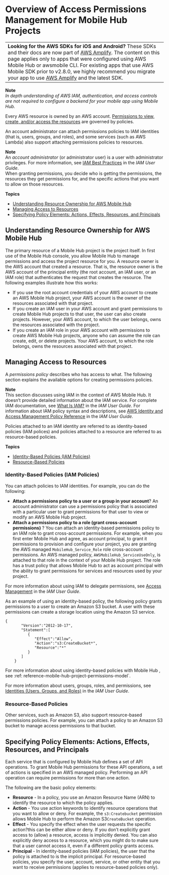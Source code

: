 # Overview of Access Permissions Management for Mobile Hub Projects<a name="reference-mobile-hub-iam-access-control"></a>


|  | 
| --- |
|   **Looking for the AWS SDKs for iOS and Android?** These SDKs and their docs are now part of [AWS Amplify](https://amzn.to/am-amplify-docs)\. The content on this page applies only to apps that were configured using AWS Mobile Hub or awsmobile CLI\. For existing apps that use AWS Mobile SDK prior to v2\.8\.0, we highly recommend you migrate your app to use [AWS Amplify](https://amzn.to/am-amplify-docs) and the latest SDK\.  | 

**Note**  
 *In depth understanding of AWS IAM, authentication, and access controls are not required to configure a backend for your mobile app using Mobile Hub\.* 

Every AWS resource is owned by an AWS account\. [Permissions to view, create, and/or access the resources](reference-mobile-hub-iam-managed-policies.md) are governed by policies\.

An account administrator can attach permissions policies to IAM identities \(that is, users, groups, and roles\), and some services \(such as AWS Lambda\) also support attaching permissions policies to resources\.

**Note**  
An *account administrator* \(or administrator user\) is a user with administrator privileges\. For more information, see [IAM Best Practices](https://docs.aws.amazon.com/IAM/latest/UserGuide/best-practices.html) in the *IAM User Guide*\.  
When granting permissions, you decide who is getting the permissions, the resources they get permissions for, and the specific actions that you want to allow on those resources\.

**Topics**
+ [Understanding Resource Ownership for AWS Mobile Hub](#resource-ownership)
+ [Managing Access to Resources](#managing-access)
+ [Specifying Policy Elements: Actions, Effects, Resources, and Principals](#policy-elements)

## Understanding Resource Ownership for AWS Mobile Hub<a name="resource-ownership"></a>

The primary resource of a Mobile Hub project is the project itself\. In first use of the Mobile Hub console, you allow Mobile Hub to manage permissions and access the project resource for you\. A resource owner is the AWS account that created a resource\. That is, the resource owner is the AWS account of the principal entity \(the root account, an IAM user, or an IAM role\) that authenticates the request that creates the resource\. The following examples illustrate how this works:
+ If you use the root account credentials of your AWS account to create an AWS Mobile Hub project, your AWS account is the owner of the resources associated with that project\.
+ If you create an IAM user in your AWS account and grant permissions to create Mobile Hub projects to that user, the user can also create projects\. However, your AWS account, to which the user belongs, owns the resources associated with the project\.
+ If you create an IAM role in your AWS account with permissions to create AWS Mobile Hub projects, anyone who can assume the role can create, edit, or delete projects\. Your AWS account, to which the role belongs, owns the resources associated with that project\.

## Managing Access to Resources<a name="managing-access"></a>

A *permissions policy* describes who has access to what\. The following section explains the available options for creating permissions policies\.

**Note**  
This section discusses using IAM in the context of AWS Mobile Hub\. It doesn’t provide detailed information about the IAM service\. For complete IAM documentation, see [What Is IAM?](https://docs.aws.amazon.com/IAM/latest/UserGuide/introduction.html) in the *IAM User Guide*\. For information about IAM policy syntax and descriptions, see [AWS Identity and Access Management Policy Reference](https://docs.aws.amazon.com/IAM/latest/UserGuide/reference_policies.html) in the *IAM User Guide*\.

Policies attached to an IAM identity are referred to as identity\-based policies \(IAM polices\) and policies attached to a resource are referred to as resource\-based policies\.

**Topics**
+ [Identity\-Based Policies \(IAM Policies\)](#identity-based-policies)
+ [Resource\-Based Policies](#resource-based-policies)

### Identity\-Based Policies \(IAM Policies\)<a name="identity-based-policies"></a>

You can attach policies to IAM identities\. For example, you can do the following:
+  **Attach a permissions policy to a user or a group in your account**? An account administrator can use a permissions policy that is associated with a particular user to grant permissions for that user to view or modify an AWS Mobile Hub project\.
+  **Attach a permissions policy to a role \(grant cross\-account permissions\)** ? You can attach an identity\-based permissions policy to an IAM role to grant cross\-account permissions\. For example, when you first enter Mobile Hub and agree, as account principal, to grant it permissions to provision and configure your project, you are granting the AWS managed `MobileHub_Service_Role` role cross\-account permissions\. An AWS managed policy, `AWSMobileHub_ServiceUseOnly`, is attached to that role in the context of your Mobile Hub project\. The role has a trust policy that allows Mobile Hub to act as account principal with the ability to grant permissions for services and resources used by your project\.

  For more information about using IAM to delegate permissions, see [Access Management](https://docs.aws.amazon.com/IAM/latest/UserGuide/access.html) in the *IAM User Guide*\.

As an example of using an identity\-based policy, the following policy grants permissions to a user to create an Amazon S3 bucket\. A user with these permissions can create a storage location using the Amazon S3 service\.

```
{
       "Version":"2012-10-17",
       "Statement":[
          {
             "Effect":"Allow",
             "Action":"s3:CreateBucket*",
             "Resource":"*"
          }
       ]
    }
```

For more information about using identity\-based policies with Mobile Hub , see :ref: reference\-mobile\-hub\-project\-permissions\-model`\.

For more information about users, groups, roles, and permissions, see [Identities \(Users, Groups, and Roles\)](https://docs.aws.amazon.com/IAM/latest/UserGuide/id.html) in the *IAM User Guide*\.

### Resource\-Based Policies<a name="resource-based-policies"></a>

Other services, such as Amazon S3, also support resource\-based permissions policies\. For example, you can attach a policy to an Amazon S3 bucket to manage access permissions to that bucket\.

## Specifying Policy Elements: Actions, Effects, Resources, and Principals<a name="policy-elements"></a>

Each service that is configured by Mobile Hub defines a set of API operations\. To grant Mobile Hub permissions for these API operations, a set of actions is specified in an AWS managed policy\. Performing an API operation can require permissions for more than one action\.

The following are the basic policy elements:
+  **Resource** \- In a policy, you use an Amazon Resource Name \(ARN\) to identify the resource to which the policy applies\.
+  **Action** \- You use action keywords to identify resource operations that you want to allow or deny\. For example, the `s3:Createbucket` permission allows Mobile Hub to perform the Amazon S3`CreateBucket` operation\.
+  **Effect** \- You specify the effect when the user requests the specific action?this can be either allow or deny\. If you don’t explicitly grant access to \(allow\) a resource, access is implicitly denied\. You can also explicitly deny access to a resource, which you might do to make sure that a user cannot access it, even if a different policy grants access\.
+  **Principal** \- In identity\-based policies \(IAM policies\), the user that the policy is attached to is the implicit principal\. For resource\-based policies, you specify the user, account, service, or other entity that you want to receive permissions \(applies to resource\-based policies only\)\.